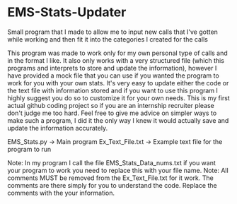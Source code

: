 # EMS-Stats-Updater
Small program that I made to allow me to input new calls that I've gotten while working and then fit it into the categories I created for the calls

This program was made to work only for my own personal type of calls and in the format I like. It also only works with a very structured file (which this programs and interprets to store and update the information), however I have provided a mock file that you can use if you wanted the program to work for you with your own stats. It's very easy to update either the code or the text file with information stored and if you want to use this program I highly suggest you do so to customize it for your own needs. This is my first actual github coding project so if you are an internship recruiter please don't judge me too hard. Feel free to give me advice on simpler ways to make such a program, I did it the only way I knew it would actually save and update the information accurately. 

EMS_Stats.py -> Main program
Ex_Text_File.txt -> Example text file for the program to run

Note: In my program I call the file EMS_Stats_Data_nums.txt if you want your program to work you need to replace this with your file name.
Note: All comments MUST be removed from the Ex_Text_File.txt for it work. The comments are there simply for you to understand the code. Replace the comments with the your information. 
